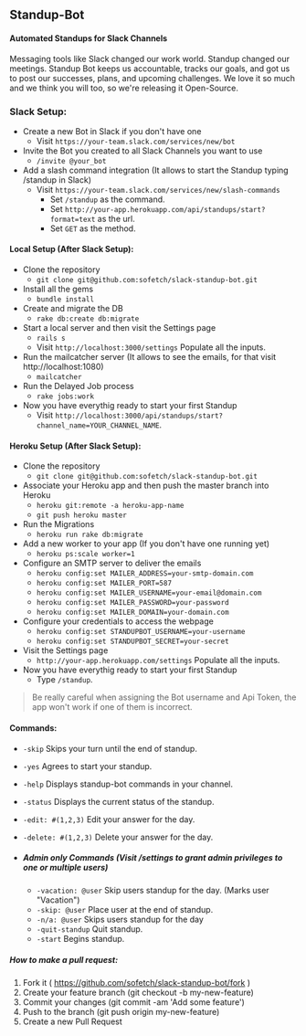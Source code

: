 ## Standup-Bot

#### Automated Standups for Slack Channels

Messaging tools like Slack changed our work world. Standup changed our meetings. Standup Bot keeps us accountable, tracks our goals, and got us to post our successes, plans, and upcoming challenges. We love it so much and we think you will too, so we're releasing it Open-Source.


### Slack Setup:
  * Create a new Bot in Slack if you don't have one
    * Visit `https://your-team.slack.com/services/new/bot`
  * Invite the Bot you created to all Slack Channels you want to use
    * `/invite @your_bot`
  * Add a slash command integration (It allows to start the Standup typing /standup in Slack)
    * Visit `https://your-team.slack.com/services/new/slash-commands`
      * Set `/standup` as the command.
      * Set `http://your-app.herokuapp.com/api/standups/start?format=text` as the url.
      * Set `GET` as the method.

#### Local Setup (After Slack Setup):
  * Clone the repository
    * `git clone git@github.com:sofetch/slack-standup-bot.git`
  * Install all the gems
    * `bundle install`
  * Create and migrate the DB
    * `rake db:create db:migrate`
  * Start a local server and then visit the Settings page
    * `rails s`
    * Visit `http://localhost:3000/settings`  Populate all the inputs.
  * Run the mailcatcher server (It allows to see the emails, for that visit http://localhost:1080)
    * `mailcatcher`
  * Run the Delayed Job process
    * `rake jobs:work`
  * Now you have everythig ready to start your first Standup
    * Visit `http://localhost:3000/api/standups/start?channel_name=YOUR_CHANNEL_NAME`.

#### Heroku Setup (After Slack Setup):
  * Clone the repository
    * `git clone git@github.com:sofetch/slack-standup-bot.git`
  * Associate your Heroku app and then push the master branch into Heroku
    * `heroku git:remote -a heroku-app-name`
    * `git push heroku master`
  * Run the Migrations
    * `heroku run rake db:migrate`
  * Add a new worker to your app (If you don't have one running yet)
    * `heroku ps:scale worker=1`
  * Configure an SMTP server to deliver the emails
    * `heroku config:set MAILER_ADDRESS=your-smtp-domain.com`
    * `heroku config:set MAILER_PORT=587`
    * `heroku config:set MAILER_USERNAME=your-email@domain.com`
    * `heroku config:set MAILER_PASSWORD=your-password`
    * `heroku config:set MAILER_DOMAIN=your-domain.com`
  * Configure your credentials to access the webpage
    * `heroku config:set STANDUPBOT_USERNAME=your-username`
    * `heroku config:set STANDUPBOT_SECRET=your-secret`
  * Visit the Settings page
    * `http://your-app.herokuapp.com/settings` Populate all the inputs.
  * Now you have everythig ready to start your first Standup
    * Type `/standup`.

> Be really careful when assigning the Bot username and Api Token, the app won't work if one of them is incorrect.


#### Commands:
  * `-skip`  Skips your turn until the end of standup.
  * `-yes`   Agrees to start your standup.
  * `-help`  Displays standup-bot commands in your channel.
  * `-status`  Displays the current status of the standup.
  * `-edit: #(1,2,3)` Edit your answer for the day.
  * `-delete: #(1,2,3)` Delete your answer for the day.

  * ##### Admin only Commands (Visit /settings to grant admin privileges to one or multiple users)
    * `-vacation: @user`  Skip users standup for the day. (Marks user "Vacation")
    * `-skip: @user`  Place user at the end of standup.
    * `-n/a: @user`   Skips users standup for the day
    * `-quit-standup` Quit standup.
    * `-start` Begins standup.


##### How to make a pull request:

1. Fork it ( https://github.com/sofetch/slack-standup-bot/fork )
2. Create your feature branch (git checkout -b my-new-feature)
3. Commit your changes (git commit -am 'Add some feature')
4. Push to the branch (git push origin my-new-feature)
5. Create a new Pull Request
